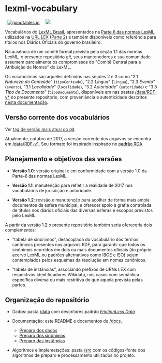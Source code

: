 # lexml-vocabulary

&nbsp; [![goodtables.io](https://goodtables.io/badge/github/okfn-brasil/lexml-vocabulary.svg)](https://goodtables.io/github/okfn-brasil/lexml-vocabulary)
 &nbsp;&nbsp;&nbsp; [![](https://upload.wikimedia.org/wikipedia/commons/e/eb/PICOL_icon_View.svg)](http://data.okfn.org/tools/view?url=https%3A%2F%2Fraw.githubusercontent.com%2Fokfn-brasil%2Flexml-vocabulary%2Fmaster%2Fdatapackage.json)

Vocabulários do [LexML Brasil](https://pt.wikipedia.org/wiki/LexML_Brasil), apresentados na [Parte 6 das normas LexML](http://projeto.lexml.gov.br/documentacao/Parte-6-Vocabularios-Controlados.pdf),  utilizados na [URL LEX](https://en.wikipedia.org/wiki/Lex_(URN)) ([Parte 2](http://projeto.lexml.gov.br/documentacao/Parte-2-LexML-URN.pdf)) e também disponíveis como referência para títulos nos Diários Oficiais do governo brasileiro.

Na ausência de um comitê formal previsto pela seção 1.1 das normas LexML, o presente repositório *git*, seus mantenedores e sua comunidade assumem parcialmente os compromissos do "Comitê Central para a Atribuição de Nomes" do LexML.

Os vocabulários são aqueles definidos nas seções 2 e 3 como "2.1 *Natureza do Conteúdo*" (`tipoConteudo`), "2.2 *Língua*" (`lingua`),  "2.3 *Evento*" (`evento`),  "3.1 *Localidade*" (`localidade`),  "3.2 *Autoridade*" (`autoridade`) e  "3.3 *Tipo de Documento*" (`tipoDocumento`), 
disponíveis em nas pastas [/data/RDF-v*](data) do presente repositório, com proveniência e autenticidade descritos [nesta documentação](docs/preparo.md).


## Versão corrente dos vocabulários

Ver [tag de versão mais atual do *git*](https://github.com/okfn-brasil/lexml-vocabulary/releases).

Atualmente, outubro de 2017, a versão corrente dos arquivos se encontra em [/data/RDF-v1](data/RDF-v1). Seu formato foi inspirado inspirado no [padrão RDA](https://en.wikipedia.org/wiki/Resource_Description_and_Access).


## Planejamento e objetivos das versões

* **Versão 1.0**: versão original e em conformidade com a versão 1.0 da Parte-6 das normas LexML.

* **Versão 1.1**: manutenção para refletir a realidade de 2017 nos vocabulários de jurisdição e autoridade.

* **Versão 1.2**: revisão e manutenção para acolher de forma mais ampla documentos da esfera municipal, e oferecer apoio à grafia controlada de títulos nos diários oficiais das diversas esferas e escopos previstos pelo LexML.

A partir da versão 1.2 o presente repositório também seria ofereceria dois complementos:

* "tabela de sinônimos", desacoplada do vocabulário dos termos canônicos presentes nos arquivos RDF, para garantir que todos os sinônimos ocorridos em dois ou mais documentos oficiais (do próprio acervo LexML ou padrões alternativos como IBGE e ISO) sejam contemplados pelos esquemas da resolução em nomes canônicos.

* "tabela de instâncias", associando prefixos de URNs LEX com respectivos identificadores Wikidata, nos casos com semântica específica diversa ou mais restritiva do que aquela prevista pelas partes.

## Organização do repositório

* Dados: pasta [/data](data) com descritores padrão [*FrictionLess Data*](http://frictionlessdata.io/)

* Documentação: este README e documentos de [/docs](docs),
   * [Preparo dos dados](docs/preparo.md)
   * [Preparo dos sinônimos](docs/sinonimos.md)
   * [Preparo das instâncias](docs/instancias.md)

* Algoritmos e implemetações: pasta [/src](src) com os códigos-fonte dos algoritmos de preparo e processamento utilizados no projeto.

